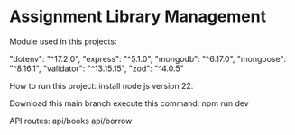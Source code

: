 # Assignment Library Management

Module used in this projects:

"dotenv": "^17.2.0",
"express": "^5.1.0",
"mongodb": "^6.17.0",
"mongoose": "^8.16.1",
"validator": "^13.15.15",
"zod": "^4.0.5"

How to run this project:
install node js version 22.

Download this main branch
execute this command: npm run dev

API routes:
api/books
api/borrow
